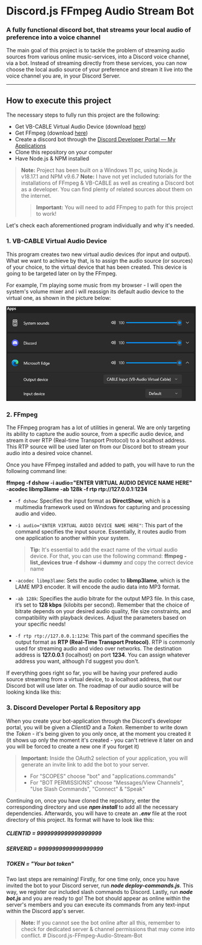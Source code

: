 # Discord.js FFmpeg Audio Stream Bot


### A fully functional discord bot, that streams your local audio of preference into a voice channel


The main goal of this project is to tackle the problem of streaming audio sources from various online music-services, into a Discord voice channel, via a bot. Instead of streaming directly from these services, you can now choose the local audio source of your preference and stream it live into the voice channel you are, in your Discord Server.

---

## How to execute this project

The necessary steps to fully run this project are the following:

-  Get VB-CABLE Virtual Audio Device (download [here](https://vb-audio.com/Cable/))
-  Get FFmpeg (download [here](https://ffmpeg.org/download.html))
-  Create a discord bot through the [Discord Developer Portal — My Applications](https://discord.com/developers/applications)
-  Clone this repository on your computer
-  Have Node.js & NPM installed

> **Note:** Project has been built on a Windows 11 pc, using Node.js v18.17.1 and NPM v9.6.7
> **Note:** I have not yet included tutorials for the installations of FFmpeg & VB-CABLE as well as creating a Discord bot as a developer. You can find plenty of related sources about them on the internet.
> > **Important:** You will need to add FFmpeg to path for this project to work!

Let's check each aforementioned program individually and why it's needed.

### 1. VB-CABLE Virtual Audio Device

This program creates two new virtual audio devices (for input and output). What we want to achieve by that, is to assign the audio source (or sources) of your choice, to the virtual device that has been created. This device is going to be targeted later on by the FFmpeg.

For example, I'm playing some music from my browser - I will open the system's volume mixer and i will reassign its default audio device to the virtual one, as shown in the picture below:

<img  src='./readme-images/VBCable-device-example.png'>

### 2. FFmpeg

The FFmpeg program has a lot of utilities in general. We are only targeting its ability to capture the audio source, from a specific audio device, and stream it over RTP (Real-time Transport Protocol) to a localhost address. This RTP source will be used later on from our Discord bot to stream your audio into a desired voice channel.

Once you have FFmpeg installed and added to path, you will have to run the following command line:

**ffmpeg -f dshow -i audio="ENTER VIRTUAL AUDIO DEVICE NAME HERE" -acodec libmp3lame -ab 128k -f rtp rtp://127.0.0.1:1234**

-  `-f dshow`: Specifies the input format as **DirectShow**, which is a multimedia framework used on Windows for capturing and processing audio and video.
-  `-i audio="ENTER VIRTUAL AUDIO DEVICE NAME HERE"`: This part of the command specifies the input source. Essentially, it routes audio from one application to another within your system.

   > **Tip:** It's essential to add the exact name of the virtual audio device. For that, you can use the following command:
   > **ffmpeg -list_devices true -f dshow -i dummy**
   > and copy the correct device name

-  `-acodec libmp3lame`: Sets the audio codec to **libmp3lame**, which is the LAME MP3 encoder. It will encode the audio data into MP3 format.
-  `-ab 128k`: Specifies the audio bitrate for the output MP3 file. In this case, it’s set to **128 kbps** (kilobits per second). Remember that the choice of bitrate depends on your desired audio quality, file size constraints, and compatibility with playback devices. Adjust the parameters based on your specific needs!
-  `-f rtp rtp://127.0.0.1:1234`: This part of the command specifies the output format as **RTP (Real-Time Transport Protocol)**. RTP is commonly used for streaming audio and video over networks. The destination address is **127.0.0.1** (localhost) on port **1234**. You can assign whatever address you want, although I'd suggest you don't.

If everything goes right so far, you will be having your prefered audio source streaming from a virtual device, to a localhost address, that our Discord bot will use later on. The roadmap of our audio source will be looking kinda like this:



### 3. Discord Developer Portal & Repository app

When you create your bot-application through the Discord's developer portal, you will be given a _ClientID_ and a _Token_. Remember to write down the _Token_ - it's being given to you only once, at the moment you created it (it shows up only the moment it's created - you can't retrieve it later on and you will be forced to create a new one if you forget it)

> **Important:** Inside the OAuth2 selection of your application, you will generate an invite link to add the bot to your server.
>
> -  For "SCOPES" choose "bot" and "applications.commands"
> -  For "BOT PERMISSIONS" choose "Messages/View Channels", "Use Slash Commands", "Connect" & "Speak"

Continuing on, once you have cloned the repository, enter the corresponding directory and use **_npm install_** to add all the necessary dependencies. Afterwards, you will have to create an **_.env_** file at the root directory of this project. Its format will have to look like this:

##### CLIENTID = 9999999999999999999

##### SERVERID = 9999999999999999999

##### TOKEN = "Your bot token"

Two last steps are remaining!
Firstly, for one time only, once you have invited the bot to your Discord server, run **_node deploy-commands.js_**. This way, we register our included slash commands to Discord.
Lastly, run **_node bot.js_** and you are ready to go! The bot should appear as online within the server's members and you can execute its commands from any text-input within the Discord app's server.

> **Note:** If you cannot see the bot online after all this, remember to check for dedicated server & channel permissions that may come into conflict.
#   D i s c o r d . j s - F F m p e g - A u d i o - S t r e a m - B o t 
 
 
